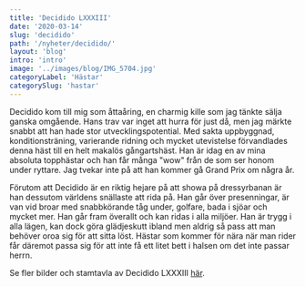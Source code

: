 ```yaml
---
title: 'Decidido LXXXIII'
date: '2020-03-14'
slug: 'decidido'
path: '/nyheter/decidido/'
layout: 'blog'
intro: 'intro'
image: '../images/blog/IMG_5704.jpg'
categoryLabel: 'Hästar'
categorySlug: 'hastar'
---
```


Decidido kom till mig som åttaåring, en charmig kille som jag tänkte sälja ganska omgående. Hans trav var inget att hurra för just då, men jag märkte snabbt att han hade stor utvecklingspotential. Med sakta uppbyggnad, konditionsträning, varierande ridning och mycket utevistelse förvandlades denna häst till en helt makalös gångartshäst. Han är idag en av mina absoluta topphästar och han får många "wow" från de som ser honom under ryttare. Jag tvekar inte på att han kommer gå Grand Prix om några år.

Förutom att Decidido är en riktig hejare på att showa på dressyrbanan är han dessutom världens snällaste att rida på. Han går över presenningar, är van vid broar med snabbkörande tåg under, golfare, bada i sjöar och mycket mer. Han går fram överallt och kan ridas i alla miljöer. Han är trygg i alla lägen, kan dock göra glädjeskutt ibland men aldrig så pass att man behöver oroa sig för att sitta löst. Hästar som kommer för nära när man rider får däremot passa sig för att inte få ett litet bett i halsen om det inte passar herrn.

Se fler bilder och stamtavla av Decidido LXXXIII [här](/hastarna/decidido).
